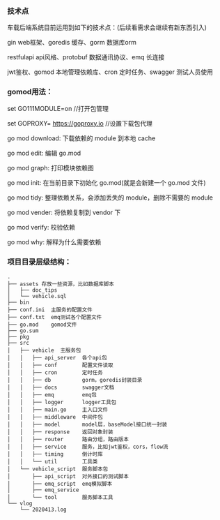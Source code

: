 ### 技术点

车载后端系统目前运用到如下的技术点：(后续看需求会继续有新东西引入)

gin web框架、goredis 缓存、gorm 数据库orm

restfulapi api风格、protobuf 数据通讯协议、emq 长连接

jwt鉴权、gomod 本地管理依赖库、cron 定时任务、swagger 测试人员使用


### gomod用法：

set GO111MODULE=on			//打开包管理

set GOPROXY= https://goproxy.io		//设置下载包代理

go mod download: 下载依赖的 module 到本地 cache

go mod edit: 编辑 go.mod

go mod graph: 打印模块依赖图

go mod init: 在当前目录下初始化 go.mod(就是会新建一个 go.mod 文件)

go mod tidy: 整理依赖关系，会添加丢失的 module，删除不需要的 module

go mod vender: 将依赖复制到 vendor 下

go mod verify: 校验依赖

go mod why: 解释为什么需要依赖

### 项目目录层级结构：

```
.
├── assets 存放一些资源，比如数据库脚本
│   ├── doc_tips
│   └── vehicle.sql
├── bin
├── conf.ini  主服务的配置文件
├── conf.txt  emq测试各个配置文件
├── go.mod    gomod文件
├── go.sum
├── pkg
├── src
│   ├── vehicle  主服务包
│   │   ├── api_server  各个api包
│   │   ├── conf        配置文件读取
│   │   ├── cron        定时任务
│   │   ├── db          gorm，goredis封装目录
│   │   ├── docs        swagger文档
│   │   ├── emq         emq包
│   │   ├── logger      logger工具包
│   │   ├── main.go     主入口文件
│   │   ├── middleware  中间件包
│   │   ├── model       model层，baseModel接口统一封装
│   │   ├── response    返回对象封装
│   │   ├── router      路由分组，路由版本
│   │   ├── service     服务，比如jwt鉴权，cors，flow流
│   │   ├── timing      倒计时库
│   │   └── util        工具类
│   └── vehicle_script  服务脚本包
│       ├── api_script  对外接口的测试脚本
│       ├── emq_script  emq模拟脚本
│       ├── emq_service 
│       └── tool        服务脚本工具
└── vlog
    └── 2020413.log
```



